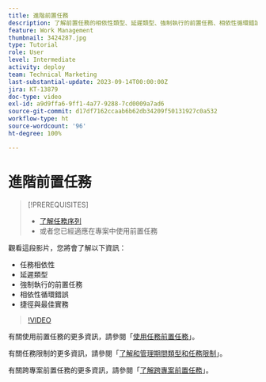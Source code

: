 ```yaml
---
title: 進階前置任務
description: 了解前置任務的相依性類型、延遲類型、強制執行的前置任務、相依性循環錯誤以及一些捷徑和最佳實務。
feature: Work Management
thumbnail: 3424287.jpg
type: Tutorial
role: User
level: Intermediate
activity: deploy
team: Technical Marketing
last-substantial-update: 2023-09-14T00:00:00Z
jira: KT-13879
doc-type: video
exl-id: a9d9ffa6-9ff1-4a77-9288-7cd0009a7ad6
source-git-commit: d17df7162ccaab6b62db34209f50131927c0a532
workflow-type: ht
source-wordcount: '96'
ht-degree: 100%

---
```


# 進階前置任務


>[!PREREQUISITES]
>
>* [了解任務序列](https://experienceleague.adobe.com/docs/workfront-learn/tutorials-workfront/manage-work/tasks/learn-to-sequence-tasks.html?lang=zh-Hant)
>* 或者您已經適應在專案中使用前置任務


觀看這段影片，您將會了解以下資訊：

* 任務相依性
* 延遲類型
* 強制執行的前置任務
* 相依性循環錯誤
* 捷徑與最佳實務

>[!VIDEO](https://video.tv.adobe.com/v/3424287/?quality=12&learn=on&enablevpops)

有關使用前置任務的更多資訊，請參閱「[使用任務前置任務](https://experienceleague.adobe.com/docs/workfront/using/manage-work/tasks/use-task-predecessors/use-task-predecessors.html)」。

有關任務限制的更多資訊，請參閱「[了解和管理期間類型和任務限制](https://experienceleague.adobe.com/docs/workfront-learn/tutorials-workfront/manage-work/intermediate-projects/understand-and-manage-duration-types-and-task-constraints.html)」。

有關跨專案前置任務的更多資訊，請參閱「[了解跨專案前置任務](https://experienceleague.adobe.com/docs/workfront-learn/tutorials-workfront/manage-work/intermediate-projects/understand-cross-project-predecessors.html)」。

